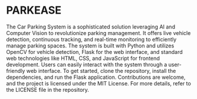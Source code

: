 # PARKEASE

The Car Parking System is a sophisticated solution leveraging AI and Computer Vision to revolutionize parking management. It offers live vehicle detection, continuous tracking, and real-time monitoring to efficiently manage parking spaces. The system is built with Python and utilizes OpenCV for vehicle detection, Flask for the web interface, and standard web technologies like HTML, CSS, and JavaScript for frontend development. Users can easily interact with the system through a user-friendly web interface. To get started, clone the repository, install the dependencies, and run the Flask application. Contributions are welcome, and the project is licensed under the MIT License. For more details, refer to the LICENSE file in the repository.
